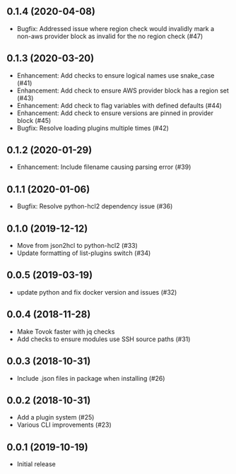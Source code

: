 0.1.4 (2020-04-08)
------------------

* Bugfix: Addressed issue where region check would invalidly mark a non-aws provider block as invalid for the no region check (#47)

0.1.3 (2020-03-20)
------------------

* Enhancement: Add checks to ensure logical names use snake_case (#41)
* Enhancement: Add check to ensure AWS provider block has a region set (#43)
* Enhancement: Add check to flag variables with defined defaults (#44)
* Enhancement: Add check to ensure versions are pinned in provider block (#45)
* Bugfix: Resolve loading plugins multiple times (#42)

0.1.2 (2020-01-29)
------------------

* Enhancement: Include filename causing parsing error (#39)

0.1.1 (2020-01-06)
------------------

* Bugfix: Resolve python-hcl2 dependency issue (#36)

0.1.0 (2019-12-12)
------------------

* Move from json2hcl to python-hcl2 (#33)
* Update formatting of list-plugins switch (#34)

0.0.5 (2019-03-19)
------------------

* update python and fix docker version and issues (#32)

0.0.4 (2018-11-28)
------------------

* Make Tovok faster with jq checks
* Add checks to ensure modules use SSH source paths (#31)

0.0.3 (2018-10-31)
------------------

* Include .json files in package when installing (#26)

0.0.2 (2018-10-31)
------------------

* Add a plugin system (#25)
* Various CLI improvements (#23)

0.0.1 (2019-10-19)
------------------

* Initial release
